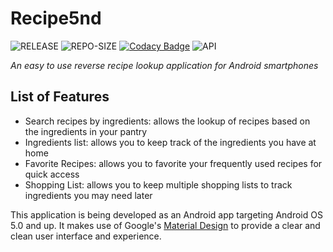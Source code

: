 # Recipe5nd
![RELEASE](https://img.shields.io/github/v/release/ethan-hann/Recipe5nd?include_prereleases)  ![REPO-SIZE](https://img.shields.io/github/repo-size/ethan-hann/Recipe5nd)  [![Codacy Badge](https://api.codacy.com/project/badge/Grade/9e2735a34cd948e3b52dabf454cc4925)](https://www.codacy.com/manual/ethan-hann/Recipe5nd?utm_source=github.com&amp;utm_medium=referral&amp;utm_content=ethan-hann/Recipe5nd&amp;utm_campaign=Badge_Grade)
![API](https://img.shields.io/badge/API-21%2B-brightgreen.svg?style=flat)


*An easy to use reverse recipe lookup application for Android smartphones*

## List of Features
* Search recipes by ingredients: allows the lookup of recipes based on the ingredients in your pantry
* Ingredients list: allows you to keep track of the ingredients you have at home
* Favorite Recipes: allows you to favorite your frequently used recipes for quick access
* Shopping List: allows you to keep multiple shopping lists to track ingredients you may need later

This application is being developed as an Android app targeting Android OS 5.0 and up. It makes use of Google's [Material Design](https://material.io/) to provide a clear and clean user interface and experience.
